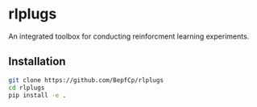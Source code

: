 # rlplugs

An integrated toolbox for conducting reinforcment learning experiments.

## Installation

```bash
git clone https://github.com/BepfCp/rlplugs
cd rlplugs
pip install -e .
```
